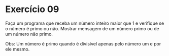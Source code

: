 # Exercício 09

Faça um programa que receba um número inteiro maior que 1 e verifique se o número é primo ou não. Mostrar mensagem de um número primo ou de um número não primo. 

Obs: Um número é primo quando é divisível apenas pelo número um e por ele mesmo.